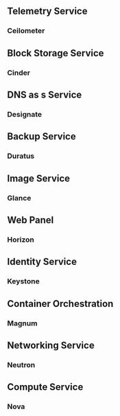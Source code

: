 ## Telemetry Service
### Ceilometer
## Block Storage Service
### Cinder
## DNS as s Service
### Designate
## Backup Service
### Duratus
## Image Service
### Glance
## Web Panel
### Horizon
## Identity Service
### Keystone
## Container Orchestration
### Magnum
## Networking Service
### Neutron
## Compute Service
### Nova
